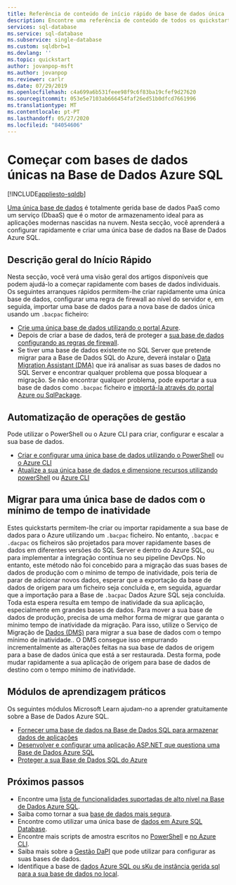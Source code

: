 ```yaml
---
title: Referência de conteúdo de início rápido de base de dados única
description: Encontre uma referência de conteúdo de todos os quickstarts que o ajudarão rapidamente a começar com bases de dados únicas na Base de Dados Azure SQL
services: sql-database
ms.service: sql-database
ms.subservice: single-database
ms.custom: sqldbrb=1
ms.devlang: ''
ms.topic: quickstart
author: jovanpop-msft
ms.author: jovanpop
ms.reviewer: carlr
ms.date: 07/29/2019
ms.openlocfilehash: c4a699a6b531feee98f9c6f83ba19cfef9d27620
ms.sourcegitcommit: 053e5e7103ab666454faf26ed51b0dfcd7661996
ms.translationtype: MT
ms.contentlocale: pt-PT
ms.lasthandoff: 05/27/2020
ms.locfileid: "84054606"
---
```

# <a name="getting-started-with-single-databases-in-azure-sql-database"></a>Começar com bases de dados únicas na Base de Dados Azure SQL
[!INCLUDE[appliesto-sqldb](../includes/appliesto-sqldb.md)]

[Uma única base de dados](../index.yml) é totalmente gerida base de dados PaaS como um serviço (DbaaS) que é o motor de armazenamento ideal para as aplicações modernas nascidas na nuvem. Nesta secção, você aprenderá a configurar rapidamente e criar uma única base de dados na Base de Dados Azure SQL.

## <a name="quickstart-overview"></a>Descrição geral do Início Rápido

Nesta secção, você verá uma visão geral dos artigos disponíveis que podem ajudá-lo a começar rapidamente com bases de dados individuais. Os seguintes arranques rápidos permitem-lhe criar rapidamente uma única base de dados, configurar uma regra de firewall ao nível do servidor e, em seguida, importar uma base de dados para a nova base de dados única usando um `.bacpac` ficheiro:

- [Crie uma única base de dados utilizando o portal Azure](single-database-create-quickstart.md).
- Depois de criar a base de dados, terá de proteger a [sua base de dados configurando as regras de firewall](firewall-create-server-level-portal-quickstart.md).
- Se tiver uma base de dados existente no SQL Server que pretende migrar para a Base de Dados SQL do Azure, deverá instalar o [Data Migration Assistant (DMA)](https://www.microsoft.com/download/details.aspx?id=53595) que irá analisar as suas bases de dados no SQL Server e encontrar qualquer problema que possa bloquear a migração. Se não encontrar qualquer problema, pode exportar a sua base de dados como `.bacpac` ficheiro e [importá-la através do portal Azure ou SqlPackage](database-import.md).


## <a name="automating-management-operations"></a>Automatização de operações de gestão

Pode utilizar o PowerShell ou o Azure CLI para criar, configurar e escalar a sua base de dados.

- [Criar e configurar uma única base de dados utilizando o PowerShell](scripts/create-and-configure-database-powershell.md) ou [o Azure CLI](scripts/create-and-configure-database-cli.md)
- [Atualize a sua única base de dados e dimensione recursos utilizando powerShell](scripts/monitor-and-scale-database-powershell.md) ou [Azure CLI](scripts/monitor-and-scale-database-cli.md)

## <a name="migrating-to-a-single-database-with-minimal-downtime"></a>Migrar para uma única base de dados com o mínimo de tempo de inatividade

Estes quickstarts permitem-lhe criar ou importar rapidamente a sua base de dados para o Azure utilizando um `.bacpac` ficheiro. No entanto, `.bacpac` e `.dacpac` os ficheiros são projetados para mover rapidamente bases de dados em diferentes versões do SQL Server e dentro do Azure SQL, ou para implementar a integração contínua no seu pipeline DevOps. No entanto, este método não foi concebido para a migração das suas bases de dados de produção com o mínimo de tempo de inatividade, pois teria de parar de adicionar novos dados, esperar que a exportação da base de dados de origem para um ficheiro seja concluída e, em seguida, aguardar que a importação para a Base de `.bacpac` Dados Azure SQL seja concluída. Toda esta espera resulta em tempo de inatividade da sua aplicação, especialmente em grandes bases de dados. Para mover a sua base de dados de produção, precisa de uma melhor forma de migrar que garanta o mínimo tempo de inatividade da migração. Para isso, utilize o Serviço de Migração de [Dados (DMS)](https://docs.microsoft.com/azure/dms/tutorial-sql-server-to-azure-sql?toc=/azure/sql-database/toc.json) para migrar a sua base de dados com o tempo mínimo de inatividade.. O DMS consegue isso empurrando incrementalmente as alterações feitas na sua base de dados de origem para a base de dados única que está a ser restaurada. Desta forma, pode mudar rapidamente a sua aplicação de origem para base de dados de destino com o tempo mínimo de inatividade.

## <a name="hands-on-learning-modules"></a>Módulos de aprendizagem práticos

Os seguintes módulos Microsoft Learn ajudam-no a aprender gratuitamente sobre a Base de Dados Azure SQL.

- [Fornecer uma base de dados na Base de Dados SQL para armazenar dados de aplicações](https://docs.microsoft.com/learn/modules/provision-azure-sql-db/)
- [Desenvolver e configurar uma aplicação ASP.NET que questiona uma Base de Dados Azure SQL](https://docs.microsoft.com/learn/modules/develop-app-that-queries-azure-sql/)
- [Proteger a sua Base de Dados SQL do Azure](https://docs.microsoft.com/learn/modules/secure-your-azure-sql-database/)

## <a name="next-steps"></a>Próximos passos

- Encontre uma [lista de funcionalidades suportadas de alto nível na Base de Dados Azure SQL](features-comparison.md).
- Saiba como tornar a sua [base de dados mais segura](secure-database-tutorial.md).
- Encontre como utilizar uma única base de [dados em Azure SQL Database](how-to-content-reference-guide.md).
- Encontre mais scripts de amostra escritos no [PowerShell](powershell-script-content-guide.md) e [no Azure CLI](az-cli-script-samples-content-guide.md).
- Saiba mais sobre a [Gestão DaPI](single-database-manage.md) que pode utilizar para configurar as suas bases de dados.
- Identifique a base de [dados Azure SQL ou sKu de instância gerida sql para a sua base de dados no local](/sql/dma/dma-sku-recommend-sql-db/).
